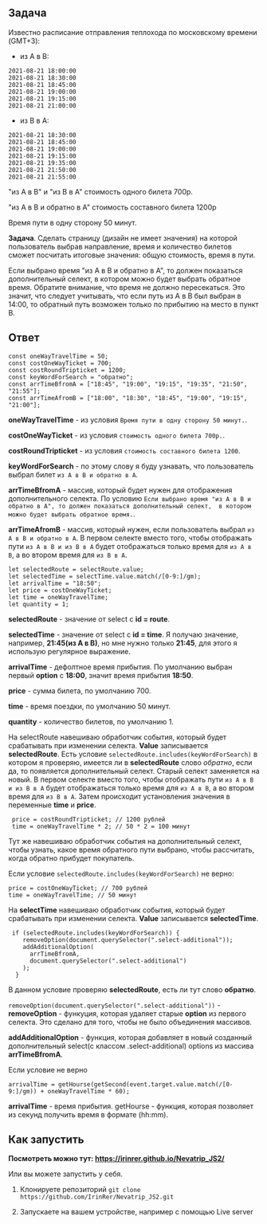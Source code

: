 ## Задача

Известно расписание отправления теплохода по московскому времени (GMT+3):

+ из A в B:

```
2021-08-21 18:00:00
2021-08-21 18:30:00
2021-08-21 18:45:00
2021-08-21 19:00:00
2021-08-21 19:15:00
2021-08-21 21:00:00
```
+ из B в A:

```
2021-08-21 18:30:00
2021-08-21 18:45:00
2021-08-21 19:00:00
2021-08-21 19:15:00
2021-08-21 19:35:00
2021-08-21 21:50:00
2021-08-21 21:55:00
```

"из A в B" и "из B в A" стоимость одного билета 700р.

"из A в B и обратно в А" стоимость составного билета 1200р

Время пути в одну сторону 50 минут.

**Задача**. Сделать страницу (дизайн не имеет значения) на которой пользователь выбрав направление, время и количество 
билетов сможет посчитать итоговые значения: общую стоимость, время в пути. 


Если выбрано время "из A в B и обратно в А", то должен показаться дополнительный селект, в котором можно будет выбрать обратное время. 
Обратите внимание, что время не должно пересекаться. Это значит, что следует учитывать, что если путь из А в В был выбран в 14:00, 
то обратный путь возможен только по прибытию на место в пункт В.

## Ответ

```
const oneWayTravelTime = 50;
const costOneWayTicket = 700;
const costRoundTripticket = 1200;
const keyWordForSearch = "обратно";
const arrTimeBfromA = ["18:45", "19:00", "19:15", "19:35", "21:50", "21:55"];
const arrTimeAfromB = ["18:00", "18:30", "18:45", "19:00", "19:15", "21:00"];
```

**oneWayTravelTime** - из условия ``Время пути в одну сторону 50 минут.``.

**costOneWayTicket** - из условия ``стоимость одного билета 700р.``.

**costRoundTripticket** - из условия ``стоимость составного билета 1200``.

**keyWordForSearch** - по этому слову я буду узнавать, что пользователь выбрал билет ``из A в B и обратно в А``.

**arrTimeBfromA** - массив, который будет нужен для отображения дополнительного селекта. 
По условию ``Если выбрано время "из A в B и обратно в А", то должен показаться дополнительный селект, 
в котором можно будет выбрать обратное время.``.

**arrTimeAfromB** - массив, который нужен, если пользователь выбрал ``из A в B и обратно в А``. 
В первом селекте вместо того, чтобы отображать пути ``из A в B и из B в A``
будет отображаться только время для ``из A в B``, а во втором время для ``из В в А``.


```
let selectedRoute = selectRoute.value;
let selectedTime = selectTime.value.match(/[0-9:]/gm);
let arrivalTime = "18:50";
let price = costOneWayTicket;
let time = oneWayTravelTime;
let quantity = 1;
```

**selectedRoute** - значение от select с **id = route**. 

**selectedTime** - значение от select с **id = time**. Я получаю значение, например, **21:45(из А в В)**, но мне нужно только **21:45**, 
для этого я использую регулярное выражение.

**arrivalTime** - дефолтное время прибытия. По умолчанию выбран первый **option** с **18:00**, значит время прибытия **18:50**.

**price** - сумма билета, по умолчанию 700.

**time** - время поездки, по умолчанию 50 минут.

**quantity** - количество билетов, по умолчанию 1.

На selectRoute навешиваю обработчик события, который будет срабатывать при изменении селекта. **Value** записывается **selectedRoute**. 
Есть условие ``selectedRoute.includes(keyWordForSearch)`` в котором я проверяю, имеется ли в **selectedRoute** слово *обратно*, если да, 
то появляется дополнительный селект.
Старый селект заменяется на новый. В первом селекте вместо того, чтобы отображать пути ``из A в B и из B в A``
будет отображаться только время для ``из A в B``, а во втором время для ``из В в А``.
Затем происходит установления значения в переменные **time** и **price**. 

```
 price = costRoundTripticket; // 1200 рублей
 time = oneWayTravelTime * 2; // 50 * 2 = 100 минут
```

Тут же навешиваю обработчик события на дополнительный селект, чтобы узнать, какое время обратного пути выбрано, чтобы рассчитать, когда
обратно прибудет покупатель. 

Если условие ``selectedRoute.includes(keyWordForSearch)`` не верно:

```
price = costOneWayTicket; // 700 рублей
time = oneWayTravelTime; // 50 минут
```

На **selectTime** навешиваю обработчик события, который будет срабатывать при изменении селекта. **Value** записывается **selectedTime**. 

```
 if (selectedRoute.includes(keyWordForSearch)) {
    removeOption(document.querySelector(".select-additional"));
    addAdditionalOption(
      arrTimeBfromA,
      document.querySelector(".select-additional")
    );
  }
```

В данном условие проверяю **selectedRoute**, есть ли тут слово **обратно**. 

``removeOption(document.querySelector(".select-additional"))`` - **removeOption** - функуция, которая удаляет старые **option** из первого селекта.
Это сделано для того, чтобы не было объединения массивов. 

**addAdditionalOption** - функция, которая добавляет в новый созданный дополнительный select(с классом .select-additional) options из массива **arrTimeBfromA**. 

Если условие не верно

```
arrivalTime = getHourse(getSecond(event.target.value.match(/[0-9:]/gm)) + oneWayTravelTime * 60);
```

**arrivalTime** - время прибытия. getHourse - функция, которая позволяет из секунд получить время в формате (hh:mm).

## Как запустить

**Посмотреть можно тут: https://irinrer.github.io/Nevatrip_JS2/**

Или вы можете запустить у себя.

1. Клонируете репозиторий
``git clone https://github.com/IrinRer/Nevatrip_JS2.git``

2. Запускаете на вашем устройстве, например с помощью Live server


